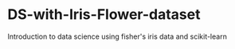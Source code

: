 # DS-with-Iris-Flower-dataset
Introduction to data science using fisher's iris data and scikit-learn
